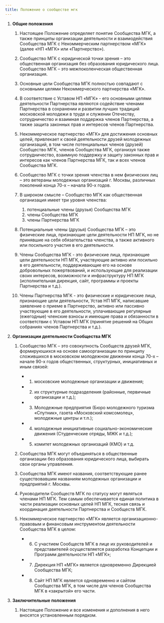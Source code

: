 ```yaml
---
title: Положение о сообществе мгк
---
```


1. **Общие положения**

    1. Настоящее Положение определяет понятие Сообщества МГК, а также принципы организации деятельности и взаимодействия Сообщества МГК с Некоммерческим партнерством «МГК» (далее «НП «МГК» или «Партнерство»). 
    2. Сообщество МГК с юридической точки зрения – это общественная организация без образования юридического лица. Сообщество МГК – это межпоколенческая общественная организация.
    3. Основные цели Сообщества МГК полностью совпадают с основными целями Некоммерческого партнерства «МГК».
    4. В соответствие с Уставом НП «МГК» - его основными целями деятельности Партнерства являются содействие членами Партнерства в сохранении и развитии лучших традиций московской молодежи в труде и служении Отечеству, сотрудничество и взаимная поддержка членов Партнерства, а также защита законных прав и интересов членов Партнерства.
    5. Некоммерческое партнерство «МГК» для достижения основных целей, привлекает к своей деятельности друзей молодежных организаций, в том числе потенциальных членов (друзей) Сообщество МГК, членов Сообщества МГК, организуя также сотрудничество, взаимную поддержку и защиту законных прав и интересов как членов Партнерства МГК, так и всех членов Сообщества МГК.
    6. Сообщество МГК с точки зрения членства в нем физических лиц – это ветераны молодежных организаций г. Москвы, различных поколений конца 70-х – начала 90-х годов.
    7. В широком смысле – Сообщество МГК как общественная организация имеет три уровня членства:

        1. потенциальные члены (друзья) Сообщества МГК
        2.  члены Сообщества МГК
        3.  члены Партнерства МГК

    8. Потенциальные члены (друзья) Сообщества МГК – это физические лица, признающие цели деятельности НП МГК, но не принявшие на себя обязательства членства, а также активного или посильного участия в его деятельности. 
    9. Члены Сообщества МГК -  это физические лица, признающие цели деятельности НП МГК, участвующие активно или посильно в его деятельности, поддерживающие его на основе добровольных пожертвований, и использующие для реализации своих интересов, возможности и инфраструктуру НП МГК (исполнительная дирекция, сайт, программы и проекты Партнерства и т.д.).
    10. Члены Партнерства МГК - это физические и юридические лица, признающие цели деятельности, Устав НП МГК, написавшие заявление о приеме в Партнерство, активно или пассивно участвующие в его деятельности, уплачивающие регулярные (ежегодные) членские взносы и имеющие права и обязанности в соответствии с Уставом НП МГК (принятие решений на Общих собраниях членов Партнерства и т.д.).

2. **Организации деятельности Сообщества МГК**

    1. Сообщество МГК – это совокупность Сообществ друзей МГК, формируюшихся на основе самоорганизации по принципу сложившихся в московском молодежном движении конца 70-х – начале 90-х годов общественных, структурных, инициативных и иным связей:

        - 1) московские молодежные организации и движения;
        - 2) их структурные подразделения (районные, первичные организации и т.д.);
        - 3) Молодежные предприятия (Бюро молодежного туризма «Спутник», газета «Московский комсомолец», молодежные центры и т.п.);
        - 4) молодежные инициативные социально-экономические движения (Студенческие отряды, МЖК и т.д.);
        - 5) комитет молодежных организаций (КМО) и т.д.

    2. Сообщества МГК могут объединяться в общественные организации без образования юридического лица, выбирать свои органы управления. 
    3. Сообщества МГК имеют названия, соответствующие ранее существовавшим названиям молодежных организации и предприятий г. Москвы.
    4. Руководители Сообществ МГК по статусу могут являться членами НП МГК. Тем самым обеспечивается единая политика в части реализации основных целей НП МГК, тесная связь и координация деятельности Партнерства и Сообществ МГК.
    5. Некоммерческое партнерство «МГК» является организационно-правовым и финансовым инструментом деятельности Сообщества МГК в целом:

        - 6) С участием Сообществ МГК в лице их руководителей и представителей осуществляется разработка Концепции и Программ деятельности НП «МГК»;
        - 7) Дирекция НП «МГК» является одновременно Дирекцией Сообщества МГК;
        - 8) Сайт НП МГК является одновременно и сайтом Сообщества МГК, в том числе для членов Сообщества МГК в «закрытой» его части.

3. **Заключительные положения**

    1. Настоящее Положение и все изменения и дополнения в него вносятся установленным порядком.
